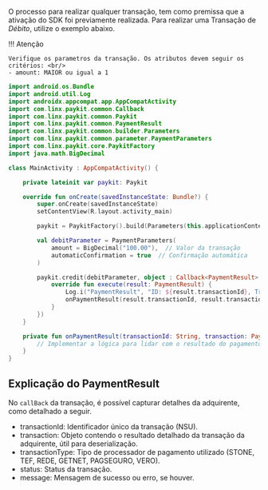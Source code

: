 O processo para realizar qualquer transação, tem como premissa que a ativação do SDK foi previamente realizada. 
Para realizar uma Transação de *Débito*, utilize o exemplo abaixo. 

!!! Atenção 

    Verifique os parametros da transação. Os atributos devem seguir os critérios: <br/>
    - amount: MAIOR ou igual a 1

```kotlin
import android.os.Bundle
import android.util.Log
import androidx.appcompat.app.AppCompatActivity
import com.linx.paykit.common.Callback
import com.linx.paykit.common.Paykit
import com.linx.paykit.common.PaymentResult
import com.linx.paykit.common.builder.Parameters
import com.linx.paykit.common.parameter.PaymentParameters
import com.linx.paykit.core.PaykitFactory
import java.math.BigDecimal

class MainActivity : AppCompatActivity() {

    private lateinit var paykit: Paykit

    override fun onCreate(savedInstanceState: Bundle?) {
        super.onCreate(savedInstanceState)
        setContentView(R.layout.activity_main)

        paykit = PaykitFactory().build(Parameters(this.applicationContext, "Transacao de Debito"))

        val debitParameter = PaymentParameters(
            amount = BigDecimal("100.00"),  // Valor da transação
            automaticConfirmation = true  // Confirmação automática
        )

        paykit.credit(debitParameter, object : Callback<PaymentResult> {
            override fun execute(result: PaymentResult) {
                Log.i("PaymentResult", "ID: ${result.transactionId}, Transaction: ${result.transaction}")
                onPaymentResult(result.transactionId, result.transaction)
            }
        })
    }

    private fun onPaymentResult(transactionId: String, transaction: PaymentResult) {
        // Implementar a lógica para lidar com o resultado do pagamento
    }
}
```

## Explicação do PaymentResult

No `callBack` da transação, é possível capturar detalhes da adquirente, como detalhado a seguir.

 - transactionId: Identificador único da transação (NSU).
 - transaction: Objeto contendo o resultado detalhado da transação da adquirente, útil para deserialização.
 - transactionType: Tipo de processador de pagamento utilizado (STONE, TEF, REDE, GETNET, PAGSEGURO, VERO).
 - status: Status da transação.
 - message: Mensagem de sucesso ou erro, se houver.


